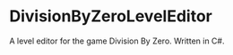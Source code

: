 DivisionByZeroLevelEditor
=========================

A level editor for the game Division By Zero. Written in C#.
